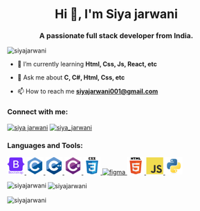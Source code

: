 <h1 align="center">Hi 👋, I'm Siya jarwani</h1>
<h3 align="center">A passionate full stack developer from India.</h3>

<p align="left"> <img src="https://komarev.com/ghpvc/?username=siyajarwani&label=Profile%20views&color=0e75b6&style=flat" alt="siyajarwani" /> </p>

- 🌱 I’m currently learning **Html, Css, Js, React, etc**

- 💬 Ask me about **C, C#, Html, Css, etc**

- 📫 How to reach me **siyajarwani001@gmail.com**

<h3 align="left">Connect with me:</h3>
<p align="left">
<a href="https://linkedin.com/in/siya jarwani" target="blank"><img align="center" src="https://raw.githubusercontent.com/rahuldkjain/github-profile-readme-generator/master/src/images/icons/Social/linked-in-alt.svg" alt="siya jarwani" height="30" width="40" /></a>
<a href="https://instagram.com/siya_jarwani" target="blank"><img align="center" src="https://raw.githubusercontent.com/rahuldkjain/github-profile-readme-generator/master/src/images/icons/Social/instagram.svg" alt="siya_jarwani" height="30" width="40" /></a>
</p>

<h3 align="left">Languages and Tools:</h3>
<p align="left"> <a href="https://getbootstrap.com" target="_blank" rel="noreferrer"> <img src="https://raw.githubusercontent.com/devicons/devicon/master/icons/bootstrap/bootstrap-plain-wordmark.svg" alt="bootstrap" width="40" height="40"/> </a> <a href="https://www.cprogramming.com/" target="_blank" rel="noreferrer"> <img src="https://raw.githubusercontent.com/devicons/devicon/master/icons/c/c-original.svg" alt="c" width="40" height="40"/> </a> <a href="https://www.w3schools.com/cpp/" target="_blank" rel="noreferrer"> <img src="https://raw.githubusercontent.com/devicons/devicon/master/icons/cplusplus/cplusplus-original.svg" alt="cplusplus" width="40" height="40"/> </a> <a href="https://www.w3schools.com/cs/" target="_blank" rel="noreferrer"> <img src="https://raw.githubusercontent.com/devicons/devicon/master/icons/csharp/csharp-original.svg" alt="csharp" width="40" height="40"/> </a> <a href="https://www.w3schools.com/css/" target="_blank" rel="noreferrer"> <img src="https://raw.githubusercontent.com/devicons/devicon/master/icons/css3/css3-original-wordmark.svg" alt="css3" width="40" height="40"/> </a> <a href="https://www.figma.com/" target="_blank" rel="noreferrer"> <img src="https://www.vectorlogo.zone/logos/figma/figma-icon.svg" alt="figma" width="40" height="40"/> </a> <a href="https://www.w3.org/html/" target="_blank" rel="noreferrer"> <img src="https://raw.githubusercontent.com/devicons/devicon/master/icons/html5/html5-original-wordmark.svg" alt="html5" width="40" height="40"/> </a> <a href="https://developer.mozilla.org/en-US/docs/Web/JavaScript" target="_blank" rel="noreferrer"> <img src="https://raw.githubusercontent.com/devicons/devicon/master/icons/javascript/javascript-original.svg" alt="javascript" width="40" height="40"/> </a> <a href="https://www.python.org" target="_blank" rel="noreferrer"> <img src="https://raw.githubusercontent.com/devicons/devicon/master/icons/python/python-original.svg" alt="python" width="40" height="40"/> </a> </p>

<p><img align="left" src="https://github-readme-stats.vercel.app/api/top-langs?username=siyajarwani&show_icons=true&locale=en&layout=compact" alt="siyajarwani" /></p>

<p>&nbsp;<img align="center" src="https://github-readme-stats.vercel.app/api?username=siyajarwani&show_icons=true&locale=en" alt="siyajarwani" /></p>

<p><img align="center" src="https://github-readme-streak-stats.herokuapp.com/?user=siyajarwani&" alt="siyajarwani" /></p>

